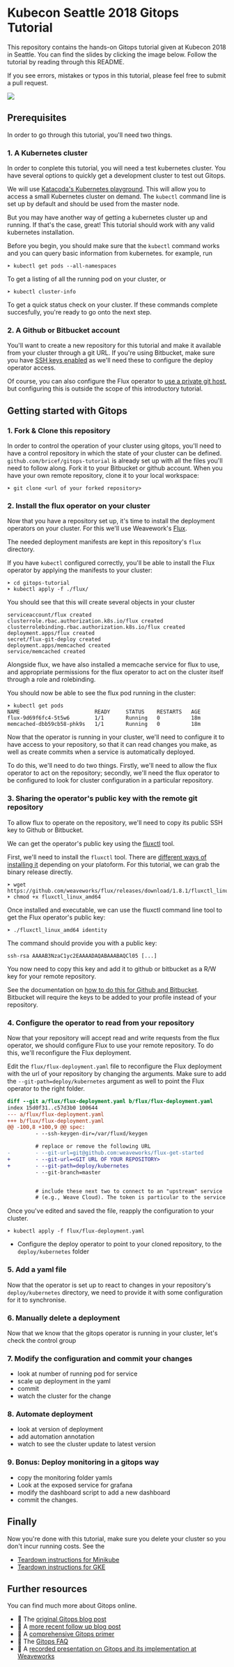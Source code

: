 Kubecon Seattle 2018 Gitops Tutorial
====================================

This repository contains the hands-on Gitops tutorial given at Kubecon 2018 in Seattle. You can find the slides by clicking the image below. Follow the tutorial by reading through this README.

If you see errors, mistakes or typos in this tutorial, please feel free to submit a pull request.

[![](resources/presentation.png?raw=true)](https://docs.google.com/presentation/d/1ujRd4k2s8dG0-AMHIWMTyA8JoTUkXRQwXQ4izmDWeTI/edit?usp=sharing)

Prerequisites
-------------

In order to go through this tutorial, you'll need two things.

### 1. A Kubernetes cluster

In order to conplete this tutorial, you will need a test kubernetes cluster. You have several options to quickly get a development cluster to test out Gitops.

We will use [Katacoda's Kubernetes playground](https://www.katacoda.com/courses/kubernetes/playground). This will allow you to access a small Kubernetes cluster on demand. The `kubectl` command line is set up by default and should be used from the master node.
<!--
2. Run [Minikube](https://github.com/kubernetes/minikube) locally. This will require you to have [Virtualbox](https://www.virtualbox.org/) or some other hypervisor installed. This is great if you have virtualbox installed, but the download is over 2GB. See the [setup instructions for Minikube](docs/minikube-install.md).
3. Use [Google Kubernetes Engine](https://cloud.google.com/kubernetes-engine/). You'll need to have a google cloud account set up to do this, and it will cost you a small amount to keep your cluster running. See the [setup instructions for GKE](docs/gke-install.md)
-->

But you may have another way of getting a kubernetes cluster up and running. If that's the case, great! This tutorial should work with any valid kubernetes installation. 

Before you begin, you should make sure that the `kubectl` command works and you can query basic information from kubernetes. for example, run

```
➤ kubectl get pods --all-namespaces
```

To get a listing of all the running pod on your cluster, or

```
➤ kubectl cluster-info
```

To get a quick status check on your cluster. If these commands complete succesfully, you're ready to go onto the next step.

### 2. A Github or Bitbucket account
You'll want to create a new repository for this tutorial and make it available from your cluster through a git URL. If you're using Bitbucket, make sure you have [SSH keys enabled](https://confluence.atlassian.com/bitbucketserver/enabling-ssh-access-to-git-repositories-in-bitbucket-server-776640358.html) as we'll need these to configure the deploy operator access. 

Of course, you can also configure the Flux operator to [use a private git host](https://github.com/weaveworks/flux/blob/master/site/standalone-setup.md#using-a-private-git-host), but configuring this is outside the scope of this introductory tutorial.

Getting started with Gitops
---------------------------

### 1. Fork & Clone this repository 
In order to control the operation of your cluster using gitops, you'll need to have a control repository in which the state of your cluster can be defined. `github.com/bricef/gitops-tutorial` is already set up with all the files you'll need to follow along. Fork it to your Bitbucket or github account. When you have your own remote repository, clone it to your local workspace:

```
➤ git clone <url of your forked repository>
```


### 2. Install the flux operator on your cluster
Now that you have a repository set up, it's time to install the deployment operators on your cluster. For this we'll use Weavework's [Flux](https://github.com/weaveworks/flux). 

The needed deployment manifests are kept in this repository's `flux` directory. 

If you have `kubectl` configured correctly, you'll be able to install the Flux operator by applying the manifests to your cluster:

```
➤ cd gitops-tutorial
➤ kubectl apply -f ./flux/
```

You should see that this will create several objects in your cluster

```
serviceaccount/flux created
clusterrole.rbac.authorization.k8s.io/flux created
clusterrolebinding.rbac.authorization.k8s.io/flux created
deployment.apps/flux created
secret/flux-git-deploy created
deployment.apps/memcached created
service/memcached created
```

Alongside flux, we have also installed a memcache service for flux to use, and appropriate permissions for the flux operator to act on the cluster itself through a role and rolebinding. 

You should now be able to see the flux pod running in the cluster:

```
➤ kubectl get pods
NAME                        READY     STATUS    RESTARTS   AGE
flux-9d69f6fc4-5t5w6        1/1       Running   0          18m
memcached-dbb59cb58-phk9s   1/1       Running   0          18m
```

Now that the operator is running in your cluster, we'll need to configure it to have access to your repository, so that it can read changes you make, as well as create commits when a service is automatically deployed.

To do this, we'll need to do two things. Firstly, we'll need to allow the flux operator to act on the repository; secondly, we'll need the flux operator to be configured to look for cluster configuration in a particular repository.

### 3. Sharing the operator's public key with the remote git repository
To allow flux to operate on the repository, we'll need to copy its public SSH key to Github or Bitbucket. 

We can get the operator's public key using the [fluxctl](https://github.com/weaveworks/flux/blob/master/site/fluxctl.md) tool.

First, we'll need to install the `fluxctl` tool. There are [different ways of installing it](https://github.com/weaveworks/flux/blob/master/site/fluxctl.md#installing-fluxctl) depending on your platoform. For this tutorial, we can grab the binary release directly.

```
➤ wget https://github.com/weaveworks/flux/releases/download/1.8.1/fluxctl_linux_amd64
➤ chmod +x fluxctl_linux_amd64
```

Once installed and executable, we can use the fluxctl command line tool to get the Flux operator's public key:

```
➤ ./fluxctl_linux_amd64 identity
```

The command should provide you with a public key:

```
ssh-rsa AAAAB3NzaC1yc2EAAAADAQABAAABAQCl05 [...]
```
You now need to copy this key and add it to github or bitbucket as a R/W key for your remote repository.

See the documentation on [how to do this for Github and Bitbucket](docs/adding-write-keys.md). Bitbucket will require the keys to be added to your profile instead of your repository.

### 4. Configure the operator to read from your repository
Now that your repository will accept read and write requests from the flux operator, we should configure Flux to use your remote repository. To do this, we'll reconfigure the Flux deployment.

Edit the `flux/flux-deployment.yaml` file to reconfigure the Flux deployment with the url of your repository by changing the arguments. Make sure to add the `--git-path=deploy/kubernetes` argument as well to point the Flux operator to the right folder. 

```diff
diff --git a/flux/flux-deployment.yaml b/flux/flux-deployment.yaml
index 15d0f31..c57d3b0 100644
--- a/flux/flux-deployment.yaml
+++ b/flux/flux-deployment.yaml
@@ -100,8 +100,9 @@ spec:
         - --ssh-keygen-dir=/var/fluxd/keygen

         # replace or remove the following URL
-        - --git-url=git@github.com:weaveworks/flux-get-started
+        - --git-url=<GIT URL OF YOUR REPOSITORY>
+        - --git-path=deploy/kubernetes
         - --git-branch=master


         # include these next two to connect to an "upstream" service
         # (e.g., Weave Cloud). The token is particular to the service
```

Once you've edited and saved the file, reapply the configuration to your cluster. 

```
➤ kubectl apply -f flux/flux-deployment.yaml
```


- Configure the deploy operator to point to your cloned repository, to the `deploy/kubernetes` folder


### 5. Add a yaml file 
Now that the operator is set up to react to changes in your repository's `deploy/kubernetes` directory, we need to provide it with some configuration for it to synchronise.

### 6. Manually delete a deployment
Now that we know that the gitops operator is running in your cluster, let's check the control group 

### 7. Modify the configuration and commit your changes
- look at number of running pod for service
- scale up deployment in the yaml
- commit
- watch the cluster for the change

### 8. Automate deployment
- look at version of deployment
- add automation annotation
- watch to see the cluster update to latest version

### 9. Bonus: Deploy monitoring in a gitops way
- copy the monitoring folder yamls
- Look at the exposed service for grafana
- modify the dashboard script to add a new dashboard
- commit the changes.






Finally
-------

Now you're done with this tutorial, make sure you delete your cluster so you don't incur running costs. See the 

- [Teardown instructions for Minikube](docs/minikube-teardown.md)
- [Teardown instructions for GKE](docs/gke-teardown.md)

Further resources
-----------------

You can find much more about Gitops online.

- 📄 The [original Gitops blog post](https://www.weave.works/blog/gitops-operations-by-pull-request)
- 📄 A [more recent follow up blog post](https://www.weave.works/blog/what-is-gitops-really)
- 📄 A [comprehensive Gitops primer](https://www.weave.works/technologies/gitops/)
- 📄 The [Gitops FAQ](https://www.weave.works/technologies/gitops-frequently-asked-questions/)
- 🎥 A [recorded presentation on Gitops and its implementation at Weaveworks](https://vimeo.com/293138562/5aa199fa9e)




